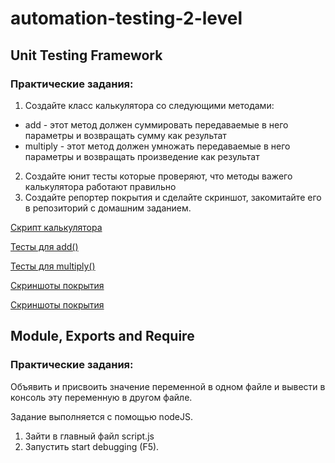 # automation-testing-2-level

## Unit Testing Framework
### Практические задания:
1. Создайте класс калькулятора со следующими методами:
 - add - этот метод должен суммировать передаваемые в него параметры и возвращать сумму как результат
 - multiply -  этот метод должен умножать передаваемые в него параметры и возвращать произведение как результат
2. Создайте юнит тесты которые проверяют, что методы важего калькулятора работают правильно
3. Создайте репортер покрытия и сделайте скриншот, закомитайте его в репозиторий с домашним заданием.

[Скрипт калькулятора](https://github.com/AnastasiaStreltsova/automation-testing-2-level/blob/unit-testing/Unit-Testing-Framework/app/calculator.js)

[Тесты для add()](https://github.com/AnastasiaStreltsova/automation-testing-2-level/blob/unit-testing/Unit-Testing-Framework/test/specs/calculator/add.spec.js)

[Тесты для multiply()](https://github.com/AnastasiaStreltsova/automation-testing-2-level/blob/unit-testing/Unit-Testing-Framework/test/specs/calculator/multiply.spec.js)

[Cкриншоты покрытия](https://github.com/AnastasiaStreltsova/automation-testing-2-level/blob/unit-testing/Unit-Testing-Framework/coverage-screenshot-1.jpg)

[Cкриншоты покрытия](https://github.com/AnastasiaStreltsova/automation-testing-2-level/blob/unit-testing/Unit-Testing-Framework/coverage-screenshot-2.jpg)

## Module, Exports and Require
### Практические задания:
Объявить и присвоить значение переменной в одном файле и вывести в консоль эту переменную в другом файле.

Задание выполняется с помощью nodeJS.
1. Зайти в главный файл script.js
2. Запустить start debugging (F5).

